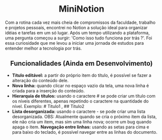 <h1 align="center">MiniNotion</h1>

Com a rotina cada vez mais cheia de compromissos da faculdade, trabalho e projetos pessoais, encontrei no Notion a solução ideal para organizar idéias e tarefas em um só lugar. 
Após um tempo utilizando a plataforma, uma pergunta começou a surgir: 'Como isso tudo funciona por trás ?'. Foi essa curiosidade que me levou a iniciar uma jornada de estudos para entender melhor a tecnologia por trás.

<h2 align="center">Funcionalidades (Ainda em Desenvolvimento)</h2>

- **Título editável:** a partir do próprio item do título, é possível se fazer a alteração do conteúdo dele.
- **Nova linha:** quando clicar no espaço vazio da tela, uma nova linha é criada para a inserção do conteúdo.
- **Hierarquia de títulos:** usando o caractere # se pode criar um título com os níveis diferentes, apenas repetindo o caractere na quantidade do nível. Exemplo: # Titulo1 , ## Titulo2
- **Lista desorganizada:** usando o caractere - se pode criar uma lista desorganizada. OBS: Atualmente quando se cria o próximo item da lista, ele não cria um item, mas sim uma linha nova; ocorre um bug quando apaga o item.
**Navegação entre linhas:** usando as setas para cima e para baixo do teclado, é possível navegar entre as linhas do documento.
